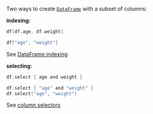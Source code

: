 [//]: # (title: Select columns)

<!---IMPORT org.jetbrains.kotlinx.dataframe.samples.api.Access-->

Two ways to create [`DataFrame`](DataFrame.md) with a subset of columns:

**indexing:**

<!---FUN getColumnsByName-->
<tabs>
<tab title="Properties">

```kotlin
df[df.age, df.weight]
```

</tab>
<tab title="Strings">

```kotlin
df["age", "weight"]
```

</tab></tabs>
<inline-frame src="resources/org.jetbrains.kotlinx.dataframe.samples.api.Access.getColumnsByName.html" width="100%"/>
<!---END-->

See [DataFrame indexing](indexing.md)

**selecting:**

<!---FUN select-->
<tabs>
<tab title="Properties">

```kotlin
df.select { age and weight }
```

</tab>
<tab title="Strings">

```kotlin
df.select { "age" and "weight" }
df.select("age", "weight")
```

</tab></tabs>
<inline-frame src="resources/org.jetbrains.kotlinx.dataframe.samples.api.Access.select.html" width="100%"/>
<!---END-->

See [column selectors](ColumnSelectors.md)
